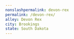 ```yaml
---
﻿nonslashpermalink: devon-rex
permalink: /devon-rex/
alley: Devon Rex
city: Brookings
state: South Dakota
---
```

